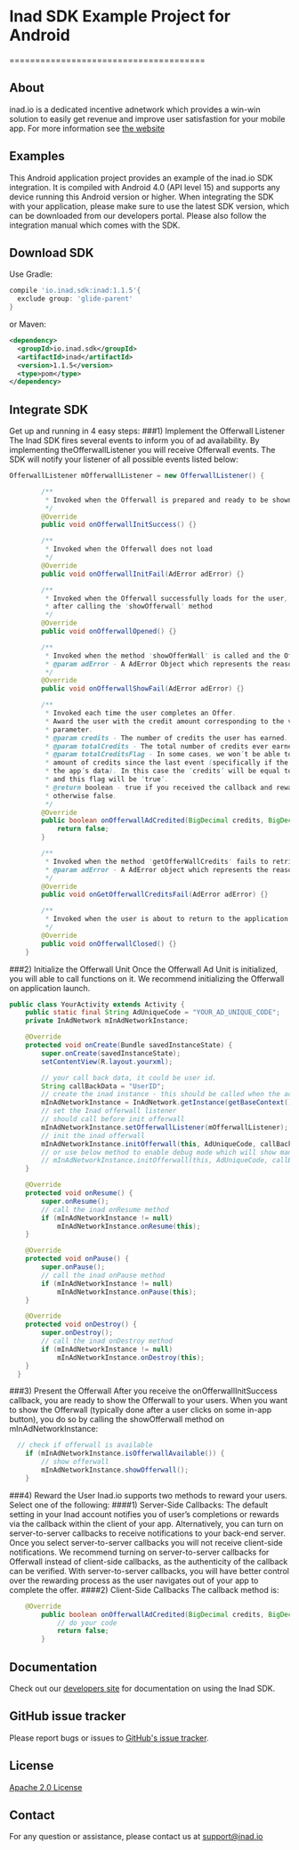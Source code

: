# Inad SDK Example Project for Android
======================================
## About
inad.io is a dedicated incentive adnetwork which provides a win-win solution to easily get revenue and improve user satisfastion for your mobile app. For more information see [the website](http://inad.io/)

## Examples
This Android application project provides an example of the inad.io SDK integration. It is compiled with Android 4.0 (API level 15) and supports any device running this Android version or higher. When integrating the SDK with your application, please make sure to use the latest SDK version, which can be downloaded from our developers portal. Please also follow the integration manual which comes with the SDK.

## Download SDK

Use Gradle:
```groovy
compile 'io.inad.sdk:inad:1.1.5'{
  exclude group: 'glide-parent'
}
```
or Maven:
```xml
<dependency>
  <groupId>io.inad.sdk</groupId>
  <artifactId>inad</artifactId>
  <version>1.1.5</version>
  <type>pom</type>
</dependency>
```

## Integrate SDK
Get up and running in 4 easy steps:
###1) Implement the Offerwall Listener
The Inad SDK fires several events to inform you of ad availability. By implementing theOfferwallListener you will receive Offerwall events.
The SDK will notify your listener of all possible events listed below:
```java
OfferwallListener mOfferwallListener = new OfferwallListener() {

        /**
         * Invoked when the Offerwall is prepared and ready to be shown to the user
         */
        @Override
        public void onOfferwallInitSuccess() {}

        /**
         * Invoked when the Offerwall does not load
         */
        @Override
        public void onOfferwallInitFail(AdError adError) {}

        /**
         * Invoked when the Offerwall successfully loads for the user,
         * after calling the 'showOfferwall' method
         */
        @Override
        public void onOfferwallOpened() {}

        /**
         * Invoked when the method 'showOfferWall' is called and the OfferWall fails to load.
         * @param adError - A AdError Object which represents the reason of 'showOfferwall' failure.
         */
        @Override
        public void onOfferwallShowFail(AdError adError) {}

        /**
         * Invoked each time the user completes an Offer.
         * Award the user with the credit amount corresponding to the value of the ‘credits’
         * parameter.
         * @param credits - The number of credits the user has earned.
         * @param totalCredits - The total number of credits ever earned by the user.
         * @param totalCreditsFlag - In some cases, we won’t be able to provide the exact
         * amount of credits since the last event (specifically if the user clears
         * the app’s data). In this case the ‘credits’ will be equal to the ‘totalCredits’,
         * and this flag will be ‘true’.
         * @return boolean - true if you received the callback and rewarded the user,
         * otherwise false.
         */
        @Override
        public boolean onOfferwallAdCredited(BigDecimal credits, BigDecimal totalCredits, boolean totalCreditsFlag) {
            return false;
        }

        /**
         * Invoked when the method 'getOfferWallCredits' fails to retrieve the user's credit balance info.
         * @param adError - A AdError object which represents the reason of 'getOffereallCredits' failure.
         */
        @Override
        public void onGetOfferwallCreditsFail(AdError adError) {}

        /**
         * Invoked when the user is about to return to the application after closing the Offerwall.
         */
        @Override
        public void onOfferwallClosed() {}
    }
```
###2) Initialize the Offerwall Unit
Once the Offerwall Ad Unit is initialized, you will able to call functions on it. We recommend initializing the Offerwall on application launch.
```java
public class YourActivity extends Activity {
    public static final String AdUniqueCode = "YOUR_AD_UNIQUE_CODE";
    private InAdNetwork mInAdNetworkInstance;

    @Override
    protected void onCreate(Bundle savedInstanceState) {
        super.onCreate(savedInstanceState);
        setContentView(R.layout.yourxml);

        // your call back data, it could be user id.
        String callBackData = "UserID";
        // create the inad instance - this should be called when the activity starts
        mInAdNetworkInstance = InAdNetwork.getInstance(getBaseContext());
        // set the Inad offerwall listener
        // should call before init offerwall
        mInAdNetworkInstance.setOfferwallListener(mOfferwallListener);
        // init the inad offerwall
        mInAdNetworkInstance.initOfferwall(this, AdUniqueCode, callBackData);
        // or use below method to enable debug mode which will show many test offerwall apps.
        // mInAdNetworkInstance.initOfferwall(this, AdUniqueCode, callBackData, true);
    }

    @Override
    protected void onResume() {
        super.onResume();
        // call the inad onResume method
        if (mInAdNetworkInstance != null)
            mInAdNetworkInstance.onResume(this);
    }

    @Override
    protected void onPause() {
        super.onPause();
        // call the inad onPause method
        if (mInAdNetworkInstance != null)
            mInAdNetworkInstance.onPause(this);
    }

    @Override
    protected void onDestroy() {
        super.onDestroy();
        // call the inad onDestroy method
        if (mInAdNetworkInstance != null)
            mInAdNetworkInstance.onDestroy(this);
    }
  }
```
###3) Present the Offerwall
After you receive the onOfferwallInitSuccess callback, you are ready to show the Offerwall to your users. When you want to show the Offerwall (typically done after a user clicks on some in-app button), you do so by calling the showOfferwall method on mInAdNetworkInstance:
```java
  // check if offerwall is available
    if (mInAdNetworkInstance.isOfferwallAvailable()) {
        // show offerwall
        mInAdNetworkInstance.showOfferwall();
    }
```
###4) Reward the User
Inad.io supports two methods to reward your users. Select one of the following:
  ####1) Server-Side Callbacks:
  The default setting in your Inad account notifies you of user’s completions or rewards via the callback within the client of your app. Alternatively, you can turn on server-to-server callbacks to receive notifications to your back-end server. Once you select server-to-server callbacks you will not receive client-side notifications.
  We recommend turning on server-to-server callbacks for Offerwall instead of client-side callbacks, as the authenticity of the callback can be verified. With server-to-server callbacks, you will have better control over the rewarding process as the user navigates out of your app to complete the offer.
  ####2) Client-Side Callbacks
  The callback method is:
  ```java
      @Override
          public boolean onOfferwallAdCredited(BigDecimal credits, BigDecimal totalCredits, boolean totalCreditsFlag) {
              // do your code
              return false;
          }
  ```

## Documentation

Check out our [developers site](http://inad.io/Home/Publisher)
for documentation on using the Inad SDK.

## GitHub issue tracker

Please report bugs or issues to [GitHub's issue tracker](https://github.com/inadio/inad-android-sdk/issues).

## License

[Apache 2.0 License](http://www.apache.org/licenses/LICENSE-2.0.html)

## Contact
For any question or assistance, please contact us at support@inad.io
